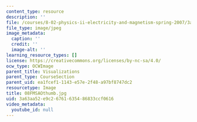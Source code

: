 ```yaml
---
content_type: resource
description: ''
file: /courses/8-02-physics-ii-electricity-and-magnetism-spring-2007/3a63aa52e9c26761635486833ccf0616_08FMSAOthumb.jpg
file_type: image/jpeg
image_metadata:
  caption: ''
  credit: ''
  image-alt: ''
learning_resource_types: []
license: https://creativecommons.org/licenses/by-nc-sa/4.0/
ocw_type: OCWImage
parent_title: Visualizations
parent_type: CourseSection
parent_uid: ea1fcef1-1143-e57e-2f48-a97bf8747dc2
resourcetype: Image
title: 08FMSAOthumb.jpg
uid: 3a63aa52-e9c2-6761-6354-86833ccf0616
video_metadata:
  youtube_id: null
---
```

